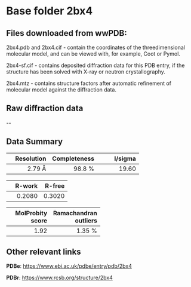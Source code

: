 # Base folder 2bx4

## Files downloaded from wwPDB:

2bx4.pdb and 2bx4.cif - contain the coordinates of the threedimensional molecular model, and can be viewed with, for example, Coot or Pymol.

2bx4-sf.cif - contains deposited diffraction data for this PDB entry, if the structure has been solved with X-ray or neutron crystallography.

2bx4.mtz - contains structure factors after automatic refinement of molecular model against the diffraction data.

## Raw diffraction data

--<br> 

## Data Summary
|   | Resolution | Completeness| I/sigma |
|---|-------------:|----------------:|--------------:|
|   |2.79 Å|98.8  %|<img width=50/>19.60|

|   | **R-work**| **R-free**   
|---|-------------:|----------------:|           
||  0.2080|  0.3020|

|   |**MolProbity<br>score**| **Ramachandran<br>outliers** 
|---|-------------:|----------------:|
||  1.92|  1.35 %|

 

 



## Other relevant links 
**PDBe**:  https://www.ebi.ac.uk/pdbe/entry/pdb/2bx4
 
**PDBr**: https://www.rcsb.org/structure/2bx4 

